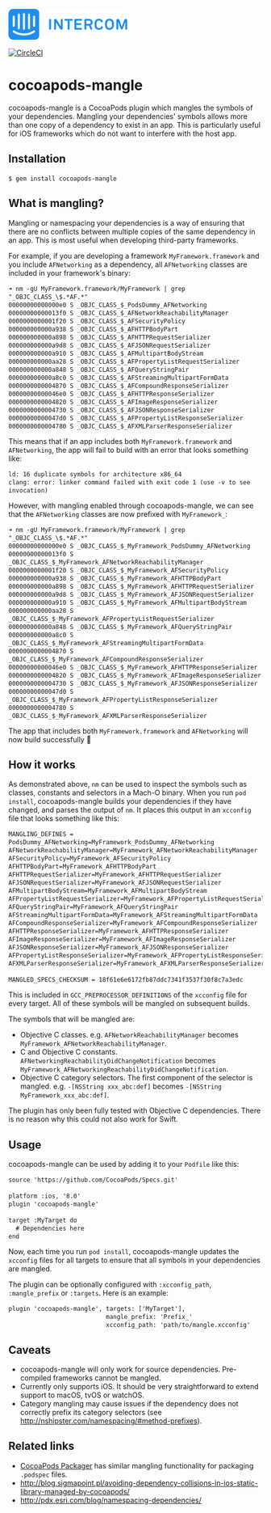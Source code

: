 ![Intercom](Intercom_logo-github.png)

[![CircleCI](https://circleci.com/gh/intercom/cocoapods-mangle.svg?style=svg)](https://circleci.com/gh/intercom/cocoapods-mangle)

# cocoapods-mangle

cocoapods-mangle is a CocoaPods plugin which mangles the symbols of your dependencies. Mangling your dependencies' symbols allows more than one copy of a dependency to exist in an app. This is particularly useful for iOS frameworks which do not want to interfere with the host app.

## Installation

    $ gem install cocoapods-mangle

## What is mangling?

Mangling or namespacing your dependencies is a way of ensuring that there are no conflicts between multiple copies of the same dependency in an app. This is most useful when developing third-party frameworks.

For example, if you are developing a framework `MyFramework.framework` and you include `AFNetworking` as a dependency, all `AFNetworking` classes are included in your framework's binary:

```
➜ nm -gU MyFramework.framework/MyFramework | grep "_OBJC_CLASS_\$.*AF.*"
00000000000000e0 S _OBJC_CLASS_$_PodsDummy_AFNetworking
00000000000013f0 S _OBJC_CLASS_$_AFNetworkReachabilityManager
0000000000001f20 S _OBJC_CLASS_$_AFSecurityPolicy
000000000000a938 S _OBJC_CLASS_$_AFHTTPBodyPart
000000000000a898 S _OBJC_CLASS_$_AFHTTPRequestSerializer
000000000000a9d8 S _OBJC_CLASS_$_AFJSONRequestSerializer
000000000000a910 S _OBJC_CLASS_$_AFMultipartBodyStream
000000000000aa28 S _OBJC_CLASS_$_AFPropertyListRequestSerializer
000000000000a848 S _OBJC_CLASS_$_AFQueryStringPair
000000000000a8c0 S _OBJC_CLASS_$_AFStreamingMultipartFormData
0000000000004870 S _OBJC_CLASS_$_AFCompoundResponseSerializer
00000000000046e0 S _OBJC_CLASS_$_AFHTTPResponseSerializer
0000000000004820 S _OBJC_CLASS_$_AFImageResponseSerializer
0000000000004730 S _OBJC_CLASS_$_AFJSONResponseSerializer
00000000000047d0 S _OBJC_CLASS_$_AFPropertyListResponseSerializer
0000000000004780 S _OBJC_CLASS_$_AFXMLParserResponseSerializer
```

This means that if an app includes both `MyFramework.framework` and `AFNetworking`, the app will fail to build with an error that looks something like:

```
ld: 16 duplicate symbols for architecture x86_64
clang: error: linker command failed with exit code 1 (use -v to see invocation)
```

However, with mangling enabled through cocoapods-mangle, we can see that the `AFNetworking` classes are now prefixed with `MyFramework_`:

```
➜ nm -gU MyFramework.framework/MyFramework | grep "_OBJC_CLASS_\$.*AF.*"
00000000000000e0 S _OBJC_CLASS_$_MyFramework_PodsDummy_AFNetworking
00000000000013f0 S _OBJC_CLASS_$_MyFramework_AFNetworkReachabilityManager
0000000000001f20 S _OBJC_CLASS_$_MyFramework_AFSecurityPolicy
000000000000a938 S _OBJC_CLASS_$_MyFramework_AFHTTPBodyPart
000000000000a898 S _OBJC_CLASS_$_MyFramework_AFHTTPRequestSerializer
000000000000a9d8 S _OBJC_CLASS_$_MyFramework_AFJSONRequestSerializer
000000000000a910 S _OBJC_CLASS_$_MyFramework_AFMultipartBodyStream
000000000000aa28 S _OBJC_CLASS_$_MyFramework_AFPropertyListRequestSerializer
000000000000a848 S _OBJC_CLASS_$_MyFramework_AFQueryStringPair
000000000000a8c0 S _OBJC_CLASS_$_MyFramework_AFStreamingMultipartFormData
0000000000004870 S _OBJC_CLASS_$_MyFramework_AFCompoundResponseSerializer
00000000000046e0 S _OBJC_CLASS_$_MyFramework_AFHTTPResponseSerializer
0000000000004820 S _OBJC_CLASS_$_MyFramework_AFImageResponseSerializer
0000000000004730 S _OBJC_CLASS_$_MyFramework_AFJSONResponseSerializer
00000000000047d0 S _OBJC_CLASS_$_MyFramework_AFPropertyListResponseSerializer
0000000000004780 S _OBJC_CLASS_$_MyFramework_AFXMLParserResponseSerializer
```

The app that includes both `MyFramework.framework` and `AFNetworking` will now build successfully 🎉

## How it works

As demonstrated above, `nm` can be used to inspect the symbols such as classes, constants and selectors in a Mach-O binary. When you run `pod install`, cocoapods-mangle builds your dependencies if they have changed, and parses the output of `nm`. It places this output in an `xcconfig` file that looks something like this:

```
MANGLING_DEFINES = PodsDummy_AFNetworking=MyFramework_PodsDummy_AFNetworking AFNetworkReachabilityManager=MyFramework_AFNetworkReachabilityManager AFSecurityPolicy=MyFramework_AFSecurityPolicy AFHTTPBodyPart=MyFramework_AFHTTPBodyPart AFHTTPRequestSerializer=MyFramework_AFHTTPRequestSerializer AFJSONRequestSerializer=MyFramework_AFJSONRequestSerializer AFMultipartBodyStream=MyFramework_AFMultipartBodyStream AFPropertyListRequestSerializer=MyFramework_AFPropertyListRequestSerializer AFQueryStringPair=MyFramework_AFQueryStringPair AFStreamingMultipartFormData=MyFramework_AFStreamingMultipartFormData AFCompoundResponseSerializer=MyFramework_AFCompoundResponseSerializer AFHTTPResponseSerializer=MyFramework_AFHTTPResponseSerializer AFImageResponseSerializer=MyFramework_AFImageResponseSerializer AFJSONResponseSerializer=MyFramework_AFJSONResponseSerializer AFPropertyListResponseSerializer=MyFramework_AFPropertyListResponseSerializer AFXMLParserResponseSerializer=MyFramework_AFXMLParserResponseSerializer

MANGLED_SPECS_CHECKSUM = 18f61e6e6172fb87ddc7341f3537f30f8c7a3edc
```

This is included in `GCC_PREPROCESSOR_DEFINITIONS` of the `xcconfig` file for every target. All of these symbols will be mangled on subsequent builds.

The symbols that will be mangled are:

- Objective C classes. e.g. `AFNetworkReachabilityManager` becomes `MyFramework_AFNetworkReachabilityManager`.
- C and Objective C constants. `AFNetworkingReachabilityDidChangeNotification` becomes `MyFramework_AFNetworkingReachabilityDidChangeNotification`.
- Objective C category selectors. The first component of the selector is mangled. e.g. `-[NSString xxx_abc:def]` becomes `-[NSString MyFramework_xxx_abc:def]`.

The plugin has only been fully tested with Objective C dependencies. There is no reason why this could not also work for Swift.

## Usage

cocoapods-mangle can be used by adding it to your `Podfile` like this:

```
source 'https://github.com/CocoaPods/Specs.git'

platform :ios, '8.0'
plugin 'cocoapods-mangle'

target :MyTarget do
  # Dependencies here
end

```

Now, each time you run `pod install`, cocoapods-mangle updates the `xcconfig` files for all targets to ensure that all symbols in your dependencies are mangled.

The plugin can be optionally configured with `:xcconfig_path`, `:mangle_prefix` or `:targets`. Here is an example:

```
plugin 'cocoapods-mangle', targets: ['MyTarget'],
                           mangle_prefix: 'Prefix_'
                           xcconfig_path: 'path/to/mangle.xcconfig'
```

## Caveats

- cocoapods-mangle will only work for source dependencies. Pre-compiled frameworks cannot be mangled.
- Currently only supports iOS. It should be very straightforward to extend support to macOS, tvOS or watchOS.
- Category mangling may cause issues if the dependency does not correctly prefix its category selectors (see http://nshipster.com/namespacing/#method-prefixes).

## Related links

- [CocoaPods Packager](https://github.com/cocoapods/cocoapods-packager) has similar mangling functionality for packaging `.podspec` files.
- http://blog.sigmapoint.pl/avoiding-dependency-collisions-in-ios-static-library-managed-by-cocoapods/
- http://pdx.esri.com/blog/namespacing-dependencies/
